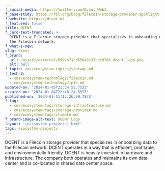 ```yaml
---
f_social-media: https://twitter.com/Dcent_Web3
f_case-study: https://fil.org/blog/filecoin-storage-provider-spotlight-dcent/
f_website: https://dcent.nl
f_featured: false
title: DCENT
f_card-text-truncated: >-
  DCENT is a Filecoin storage provider that specializes in onboarding data to
  the Filecoin network.
f_what-s-new: ''
slug: dcent
f_brand:
  url: /assets/external/6597471cd556a0c37caf9706_dcent_logo.png
  alt: null
f_topic: cms/ecosystem-topics/storage.md
f_tech-3:
  - cms/ecosystem-technology/filecoin.md
  - cms/ecosystem-technology/ipfs.md
updated-on: '2024-01-05T21:34:55.753Z'
created-on: '2024-01-04T22:40:24.557Z'
published-on: '2024-01-11T13:26:59.787Z'
f_tag:
  - cms/ecosystem-tags/storage-infrastructure.md
  - cms/ecosystem-tags/storage-provider.md
  - cms/ecosystem-tags/climate.md
f_brand-image-alt-text: DCENT Logo
layout: '[ecosystem-projects].html'
tags: ecosystem-projects
---
```


DCENT is a Filecoin storage provider that specializes in onboarding data to the Filecoin network. DCENT operates in a way that is efficient, profitable, and environmentally friendly. DCENT is heavily invested in hardware and infrastructure. The company both operates and maintains its own data center and is co-located in shared data center space.
